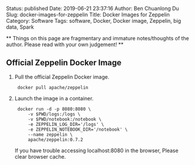 Status: published
Date: 2019-06-21 23:37:16
Author: Ben Chuanlong Du
Slug: docker-images-for-zeppelin
Title: Docker Images for Zeppelin
Category: Software
Tags: software, Docker, Docker image, Zeppelin, big data, Spark 

**
Things on this page are
fragmentary and immature notes/thoughts of the author.
Please read with your own judgement!
**

## Official Zeppelin Docker Image

1. Pull the official Zeppelin Docker image. 

        docker pull apache/zeppelin

2. Launch the image in a container.

        docker run -d -p 8080:8080 \
            -v $PWD/logs:/logs \
            -v $PWD/notebook:/notebook \
            -e ZEPPELIN_LOG_DIR='/logs' \
            -e ZEPPELIN_NOTEBOOK_DIR='/notebook' \
            --name zeppelin \
            apache/zeppelin:0.7.2

    If you have trouble accessing localhost:8080 in the browser, Please clear browser cache.
